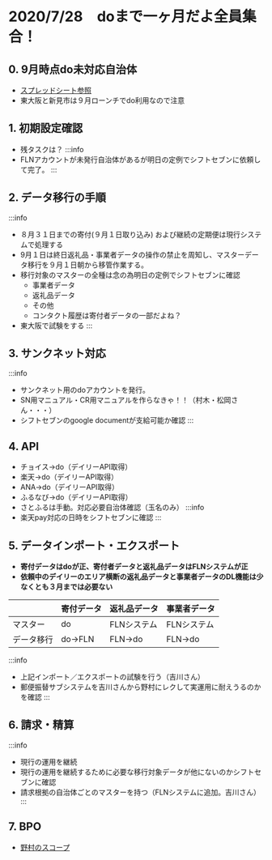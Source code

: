 # 2020/7/28　doまで一ヶ月だよ全員集合！
## 0. 9月時点do未対応自治体
* [スプレッドシート参照](https://docs.google.com/spreadsheets/d/1wRJHOH4kwU_LIL4b5nYiTdycDGWhpsTuPxJ8P1-XGMc/edit#gid=860630467)
* 東大阪と新見市は９月ローンチでdo利用なので注意
## 1. 初期設定確認
* 残タスクは？
:::info
* FLNアカウントが未発行自治体があるが明日の定例でシフトセブンに依頼して完了。
:::
## 2. データ移行の手順
:::info
* ８月３１日までの寄付(９月１日取り込み) および継続の定期便は現行システムで処理する
* 9月１日は終日返礼品・事業者データの操作の禁止を周知し、マスターデータ移行を９月１日朝から移管作業する。
* 移行対象のマスターの全種は念の為明日の定例でシフトセブンに確認
    * 事業者データ
    * 返礼品データ
    * その他
    * コンタクト履歴は寄付者データの一部だよね？
* 東大阪で試験をする
:::
## 3. サンクネット対応
:::info
* サンクネット用のdoアカウントを発行。
* SN用マニュアル・CR用マニュアルを作らなきゃ！！（村木・松岡さん・・・）
* シフトセブンのgoogle documentが支給可能か確認 
:::
## 4. API
* チョイス→do（デイリーAPI取得）
* 楽天→do（デイリーAPI取得）
* ANA→do（デイリーAPI取得）
* ふるなび→do（デイリーAPI取得）
* さとふるは手動。対応必要自治体確認（玉名のみ）
:::info
* 楽天pay対応の日時をシフトセブンに確認
:::
## 5. データインポート・エクスポート
* **寄付データはdoが正、寄付者データと返礼品データはFLNシステムが正**
* **依頼中のデイリーのエリア横断の返礼品データと事業者データのDL機能は少なくとも３月までは必要ない**


|  | 寄付データ | 返礼品データ | 事業者データ |
| -------- | -------- | -------- | -------- |
| マスター | do | FLNシステム | FLNシステム |
| データ移行     | do→FLN     | FLN→do  | FLN→do |

:::info
* 上記インポート／エクスポートの試験を行う（吉川さん）
* 郵便振替サブシステムを吉川さんから野村にレクして実運用に耐えうるのかを確認
:::
## 6. 請求・精算
:::info
* 現行の運用を継続
* 現行の運用を継続するために必要な移行対象データが他にないのかシフトセブンに確認
* 請求根拠の自治体ごとのマスターを持つ（FLNシステムに追加。吉川さん）
:::
## 7. BPO
* [野村のスコープ](https://docs.google.com/spreadsheets/d/1O1q4V31wWDGYvEvvbURXUKe2ReDVmIFWLNWgbFVqec4/edit#gid=1862063667)



